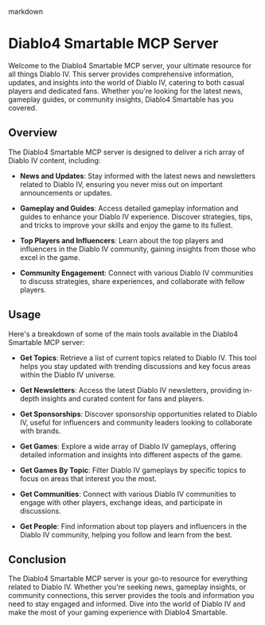 markdown
# Diablo4 Smartable MCP Server

Welcome to the Diablo4 Smartable MCP server, your ultimate resource for all things Diablo IV. This server provides comprehensive information, updates, and insights into the world of Diablo IV, catering to both casual players and dedicated fans. Whether you're looking for the latest news, gameplay guides, or community insights, Diablo4 Smartable has you covered.

## Overview

The Diablo4 Smartable MCP server is designed to deliver a rich array of Diablo IV content, including:

- **News and Updates**: Stay informed with the latest news and newsletters related to Diablo IV, ensuring you never miss out on important announcements or updates.
  
- **Gameplay and Guides**: Access detailed gameplay information and guides to enhance your Diablo IV experience. Discover strategies, tips, and tricks to improve your skills and enjoy the game to its fullest.
  
- **Top Players and Influencers**: Learn about the top players and influencers in the Diablo IV community, gaining insights from those who excel in the game.
  
- **Community Engagement**: Connect with various Diablo IV communities to discuss strategies, share experiences, and collaborate with fellow players.

## Usage

Here's a breakdown of some of the main tools available in the Diablo4 Smartable MCP server:

- **Get Topics**: Retrieve a list of current topics related to Diablo IV. This tool helps you stay updated with trending discussions and key focus areas within the Diablo IV universe.

- **Get Newsletters**: Access the latest Diablo IV newsletters, providing in-depth insights and curated content for fans and players.

- **Get Sponsorships**: Discover sponsorship opportunities related to Diablo IV, useful for influencers and community leaders looking to collaborate with brands.

- **Get Games**: Explore a wide array of Diablo IV gameplays, offering detailed information and insights into different aspects of the game.

- **Get Games By Topic**: Filter Diablo IV gameplays by specific topics to focus on areas that interest you the most.

- **Get Communities**: Connect with various Diablo IV communities to engage with other players, exchange ideas, and participate in discussions.

- **Get People**: Find information about top players and influencers in the Diablo IV community, helping you follow and learn from the best.

## Conclusion

The Diablo4 Smartable MCP server is your go-to resource for everything related to Diablo IV. Whether you're seeking news, gameplay insights, or community connections, this server provides the tools and information you need to stay engaged and informed. Dive into the world of Diablo IV and make the most of your gaming experience with Diablo4 Smartable.
